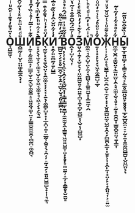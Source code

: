 # О̘̪͇͚̜͛̇̈̉̎̒̉͊̾ͤ̂ͧͥͥͪ̿̒͆͆͂͌́̂̏̌̂ͤ̏̓͛͆͆͛ͣ̌̍̒ͬ̌̂ͯ̃̊ͣͬͪͫ͒̓̾̔̈ͣ͛̑̚Ш̭̳̰̜̙̬͕̤̤͚͙̳̯̖̣̣̎ͩͯ͛̈ͪ̃ͯ͗̔̋ͮ̑͗̑̌̏ͪ̅̐̍͊ͧ̒ͧ̉ͨ͆̄̔̐͒ͪͩͨ̿͒͒̆ͨ̓̉ͩ̑͑̿̋ͯ̌ͭͮͪ̅͋ͥͭͭͯͪ̔̄ͮ̾̓ͤ̏ͯ̚И̹̼̞̝̰̱̼͇̝̦̲̻͔̮̝̰̖̺̞͚̮̳̝̠͖͈̭̘͚̩̤̠̙̳͇̬̫̫̫̯̜̻̰̪̠͚̭̪͉͒͊͗ͬ̅̃ͬ̊̾̏̓̂̽̊ͥ̇̍ͧͭͧ̓̂̑ͬ͛̑͐̀ͩ͗̈́̂ͩ̇̉͌̎̔̓̌̆̑̀̽̋̅ͬͮ̽̇ͅͅБ̠͓̗̖͉̫̩̗͎͚̠̘̮̦̫͓͖͔̫͚̟̘͔͖͕̗̟̗̼͉̱̄̀ͯ͋ͧͪ̄̓ͫ͛̓̃̍̒ͪͤ̈́́ͪ̌ͪ̔̓̾ͭ̔͆̈́ͣ̄̋ͯ̉ͭͣ̽͒̓̑̎̏̓̍̌̂̈́ͯ̎̽ͪ͒̔͊ͫ̒ͬͭ͐ͬ̚К͉̰̫̦͓̗̘̱̖̬̤͕͙̯̫͚͓̣̦͓͔̝̱̖̜͚̻̙̺͙̟̩̲̝̪̩̱͕̼̲̰̹̭̱̣̖̝̯͔̦̠̰̣̱̗͕̱͈̯̺͇̻̖̟͎̜͉̼͉̒̈ͤ̓̾ͪ̉̄͋͒̿̒ͨ͒̋̄̓̇̽͛̒̇̉͊̈́̅͐̄ͬͦͫ͛ͨ̏͗̌͊̂̎̎͂ͥ̑ͣ͛͋̋̈́̓̑͂͌ͪͤ̉̋̔ͧ̽ͦͭ͗̊͂ͪͯͣͤ̓́̾͑И͙̭̹͈͍̻̰͕̱̙̺͇̒͗͋̈̌͐̑̒̍̏͊̊̅͒̾̈ͮ̐ͩ̊ͫͬ͌ͮ̎ͤ͒̓͗͑͒ͤ̀͗̊͒̍ͤ͋̃ ̲̻̮̱͕̗̠̙̥̲̲̭̟̲̗̟̯͔̲̮̦̮̘̗͈̟̳̪̟̩̂́̈́̒ͫ͂͛̋̊В̤̪̣̜̜͙̦̖̩̼͕̩̯̗̗̟̼̮̭̟̜͕̳̜̳̲̞̱̻̹̼̱̫̫̗̯͎͇̱͉͖͍͍̺͚͎̤͓̙̥̙̞͖̤̰̹̝̲̦͓̭̳̥͓̬̱̬̠ͯ̋̋ͧ͗̍̿̈́̂ͦ̉ͣ̐͊̍̾̌̒͂̍̇̓ͭͩ̎ͤ́̅ͥ͐̊̍͋͗͗̄̾͐ͬͯͪ̅̂̌̏̽̏͑̿̅̆̏̂ͤͯ́̌̑̈́́̍̅̎̿̂̚ͅͅͅО̭͙͎̺̦̤͉͎ͣͬ̅̈́̂̆̑͊̐̇͐̃̔̈́̃̐̑̊З̤̞̯̩̱̦͓̮̠̖̗̩̤̫̤̳̬͍̙̯̤̱͕̻͕̭̟̻̦̫̻̼̟̜̮͔̹̻͖̻͙̃ͬ̀͊͐̓̒ͪ̂̎ͤͨ͗ͫ͗͆ͦͦͭͩͤ͐͌ͩ̈́̓ͥ̏̉̄̆ͨ̈́̌̎͛̈́͐̆̀ͫ̉͋̀́̒͂ͅͅͅͅͅМ͚̼̠̘̭͕̺̞̤͕̼͔̖̻̺̹̞͚͈̤̮̟̣͇̱̼̘̭̽ͥ̈́ͭ̓͆ͥͩͤͪ͑̏̍͗ͩ͐̾͋͊̉ͫ̀̽̇ͨ͋̈́͐̋ͦ̊̆ͯ̉͊̎̈́̓͆ͫ̿ͥ̎̌̏ͬͬͣ̇͆̐̔͗̾̔̓̚̚О͍̦̩̟͓̙̞̗̘͖̟̼̭͇̺͔̲̞͋̍ͦ̎̊́ͭ͗ͤ̓̈ͧ͗̐̓́͌̿̇ͧ͋ͯ͋̈̉̇̀̉͛̈́͋̃̀͛̆͂ͥ͗͗͐͆̅̇̍̃ͯ̾̊͒̽ͨ̾̍ͯͫ́ͭ͑̍̽ͥ̓ͤ̔ͨ͊ͫͅЖ̙͎͎͕̗̺̝̝͉̬̳͎̩̺̯̠̪̠̮͕̼̗̞̣͓̩̬̥͇̺̤̫͔̺̰̟̭͙̗̻̫̪̙͇͙̣̫̥͕̜͓̭̙̼̩̟̤̦̙͔͙̭͈̘͎͕̠͍̫͒ͨ͌ͧ̾ͭ̌ͧ̆̉ͧͮͨ́̿̉̀̍̃ͪ̈́ͣ̃̏ͫͧ̀̽͐̽̀̓̇͛͒̇̂̌̎̒͑̿̍̎ͧ̇ͦ̈́͗̌̐ͥ͋ͫͨ̀̈͐̈́͋͋̏̀̃͐͒̋͌̇̍̒ͅͅН͚̲͔̬̪̘͚̬̤̟̖̳͈̲̤̹̯̝̘̼͚̩̮͔̥̟̠̰̝̞̯̯̬̩̲͚̭̬͈̤̘̱̩͇͎͋ͨͦͯ͋̽̓͂ͨ͂Ы̲̥̲͙̱͈̻̦̦̟͇̠̗̭͉͔̙͇̥̲̲̤̬͈̙͍̥̥͉̲̙̬̲̺̭̼̠̠̞̰̟̼͓̱̫̰̪̻̳̮̩̬̤̻̤͂̾̏̐̑̌̽̎͂͂ͅͅ
